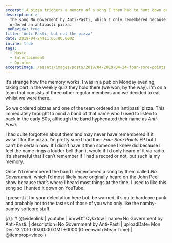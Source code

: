 ```yaml
---
excerpt: A pizza triggers a memory of a song I then had to hunt down on YouTube.
description: >-
  The song No Goverment by Anti-Pasti, which I only remembered because someone
  ordered an antipasti pizza.
_noReview: true
title: 'Anti-Pasti, but not the pizza'
date: 2019-04-24T11:05:00.000Z
inline: true
tags:
  - Music
  - Entertainment
  - Opinion
excerptImage: /assets/images/posts/2019/04/2019-04-24-four-sore-points.jpg
---
```

It’s strange how the memory works. I was in a pub on Monday evening, taking part in the weekly quiz they hold there (we won, by the way). I’m on a team that consists of three other regular members and we decided to eat whilst we were there.

So we ordered pizzas and one of the team ordered an ’antipasti’ pizza. This immediately brought to mind a band of that name who I used to listen to back in the early 80s, although the band hyphenated their name as _Anti-Pasti_.

I had quite forgotten about them and may never have remembered if it wasn’t for the pizza. I’m pretty sure I had their _Four Sore Points_ EP but I can’t be certain now. If I didn’t have it then someone I knew did because I feel the name rings a louder bell than it would if I’d only heard of it via radio. It’s shameful that I can’t remember if I had a record or not, but such is my memory.

Once I’d remembered the band I remembered a song by them called _No Government_, which I’d most likely have originally heard on the John Peel show because that’s where I heard most things at the time. I used to like this song so I hunted it down on YouTube.

I present it for your delectation here but, be warned, it’s quite hardcore punk and probably not to the tastes of those of you who only like the namby-pamby softcore stuff.

[//]: # (@videolink | youtube | id=wDf1Cykxtcw | name=No Government by Anti-Pasti. | description=No Government by Anti-Pasti | uploadDate=Mon Dec 13 2010 00:00:00 GMT+0000 (Greenwich Mean Time) | @itemprop=video )

